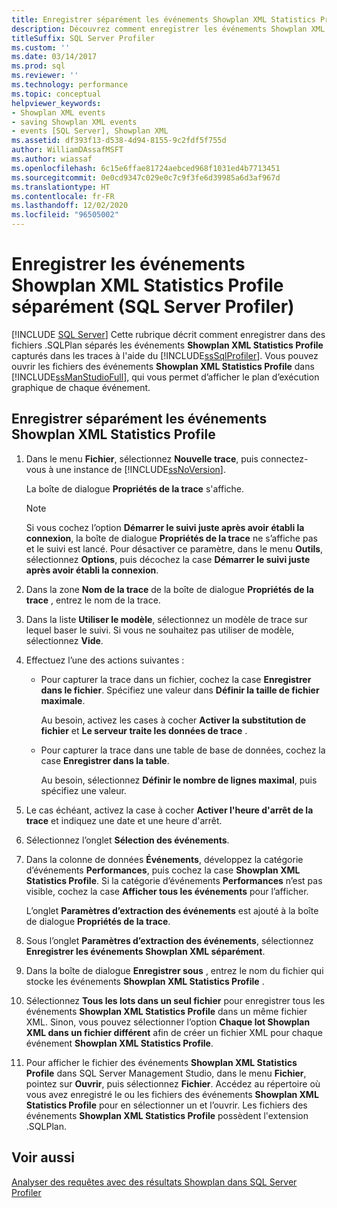 ```yaml
---
title: Enregistrer séparément les événements Showplan XML Statistics Profile
description: Découvrez comment enregistrer les événements Showplan XML Statistics Profile capturés dans des traces dans des fichiers avec SQL Server Profiler. Ouvrez les fichiers dans SQL Server Management Studio.
titleSuffix: SQL Server Profiler
ms.custom: ''
ms.date: 03/14/2017
ms.prod: sql
ms.reviewer: ''
ms.technology: performance
ms.topic: conceptual
helpviewer_keywords:
- Showplan XML events
- saving Showplan XML events
- events [SQL Server], Showplan XML
ms.assetid: df393f13-d538-4d94-8155-9c2fdf5f755d
author: WilliamDAssafMSFT
ms.author: wiassaf
ms.openlocfilehash: 6c15e6ffae81724aebced968f1031ed4b7713451
ms.sourcegitcommit: 0e0cd9347c029e0c7c9f3fe6d39985a6d3af967d
ms.translationtype: HT
ms.contentlocale: fr-FR
ms.lasthandoff: 12/02/2020
ms.locfileid: "96505002"
---
```

# <a name="save-showplan-xml-statistics-profile-events-separately-sql-server-profiler"></a>Enregistrer les événements Showplan XML Statistics Profile séparément (SQL Server Profiler)
 [!INCLUDE [SQL Server](../../includes/applies-to-version/sqlserver.md)]
  Cette rubrique décrit comment enregistrer dans des fichiers .SQLPlan séparés les événements **Showplan XML Statistics Profile** capturés dans les traces à l'aide du [!INCLUDE[ssSqlProfiler](../../includes/sssqlprofiler-md.md)]. Vous pouvez ouvrir les fichiers des événements **Showplan XML Statistics Profile** dans [!INCLUDE[ssManStudioFull](../../includes/ssmanstudiofull-md.md)], qui vous permet d’afficher le plan d’exécution graphique de chaque événement.  
  
## <a name="save-showplan-xml-statistics-profile-events-separately"></a>Enregistrer séparément les événements Showplan XML Statistics Profile  
  
1. Dans le menu **Fichier**, sélectionnez **Nouvelle trace**, puis connectez-vous à une instance de [!INCLUDE[ssNoVersion](../../includes/ssnoversion-md.md)].  
  
     La boîte de dialogue **Propriétés de la trace** s'affiche.  
  
    > [!NOTE]  
    >  Si vous cochez l’option **Démarrer le suivi juste après avoir établi la connexion**, la boîte de dialogue **Propriétés de la trace** ne s’affiche pas et le suivi est lancé. Pour désactiver ce paramètre, dans le menu **Outils**, sélectionnez **Options**, puis décochez la case **Démarrer le suivi juste après avoir établi la connexion**.  
  
2. Dans la zone **Nom de la trace** de la boîte de dialogue **Propriétés de la trace** , entrez le nom de la trace.  
  
3. Dans la liste **Utiliser le modèle**, sélectionnez un modèle de trace sur lequel baser le suivi. Si vous ne souhaitez pas utiliser de modèle, sélectionnez **Vide**.  
  
4. Effectuez l’une des actions suivantes :  
  
    -   Pour capturer la trace dans un fichier, cochez la case **Enregistrer dans le fichier**. Spécifiez une valeur dans **Définir la taille de fichier maximale**.  
  
         Au besoin, activez les cases à cocher **Activer la substitution de fichier** et **Le serveur traite les données de trace** . 
  
    -   Pour capturer la trace dans une table de base de données, cochez la case **Enregistrer dans la table**.  
  
         Au besoin, sélectionnez **Définir le nombre de lignes maximal**, puis spécifiez une valeur.  
  
5. Le cas échéant, activez la case à cocher **Activer l'heure d'arrêt de la trace** et indiquez une date et une heure d'arrêt. 
  
6. Sélectionnez l’onglet **Sélection des événements**.  
  
7. Dans la colonne de données **Événements**, développez la catégorie d’événements **Performances**, puis cochez la case **Showplan XML Statistics Profile**. Si la catégorie d’événements **Performances** n’est pas visible, cochez la case **Afficher tous les événements** pour l’afficher.  
  
     L’onglet **Paramètres d’extraction des événements** est ajouté à la boîte de dialogue **Propriétés de la trace**.  
  
8. Sous l’onglet **Paramètres d’extraction des événements**, sélectionnez **Enregistrer les événements Showplan XML séparément**.  
  
9. Dans la boîte de dialogue **Enregistrer sous** , entrez le nom du fichier qui stocke les événements **Showplan XML Statistics Profile** .  
  
10. Sélectionnez **Tous les lots dans un seul fichier** pour enregistrer tous les événements **Showplan XML Statistics Profile** dans un même fichier XML. Sinon, vous pouvez sélectionner l’option **Chaque lot Showplan XML dans un fichier différent** afin de créer un fichier XML pour chaque événement **Showplan XML Statistics Profile**.  
  
11. Pour afficher le fichier des événements **Showplan XML Statistics Profile** dans SQL Server Management Studio, dans le menu **Fichier**, pointez sur **Ouvrir**, puis sélectionnez **Fichier**. Accédez au répertoire où vous avez enregistré le ou les fichiers des événements **Showplan XML Statistics Profile** pour en sélectionner un et l’ouvrir. Les fichiers des événements **Showplan XML Statistics Profile** possèdent l'extension .SQLPlan.  
  
## <a name="see-also"></a>Voir aussi  
 [Analyser des requêtes avec des résultats Showplan dans SQL Server Profiler](../../tools/sql-server-profiler/analyze-queries-with-showplan-results-in-sql-server-profiler.md)  
  
  
